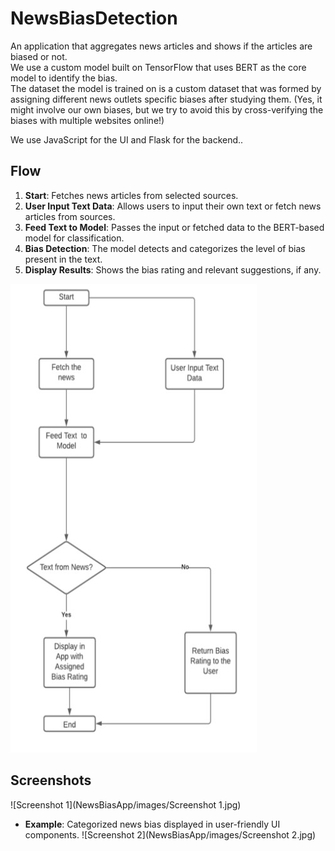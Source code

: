 # NewsBiasDetection

An application that aggregates news articles and shows if the articles are biased or not.  
We use a custom model built on TensorFlow that uses BERT as the core model to identify the bias.  
The dataset the model is trained on is a custom dataset that was formed by assigning different news outlets specific biases after studying them. (Yes, it might involve our own biases, but we try to avoid this by cross-verifying the biases with multiple websites online!)

We use JavaScript for the UI and Flask for the backend..<br />

## Flow


1. **Start**: Fetches news articles from selected sources.
2. **User Input Text Data**: Allows users to input their own text or fetch news articles from sources.
3. **Feed Text to Model**: Passes the input or fetched data to the BERT-based model for classification.
4. **Bias Detection**: The model detects and categorizes the level of bias present in the text.
5. **Display Results**: Shows the bias rating and relevant suggestions, if any.

![Flow Diagram](NewsBiasApp/images/flow.jpg)

## Screenshots


![Screenshot 1](NewsBiasApp/images/Screenshot 1.jpg)


- **Example**: Categorized news bias displayed in user-friendly UI components.
![Screenshot 2](NewsBiasApp/images/Screenshot 2.jpg)

